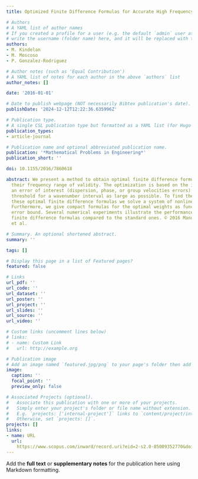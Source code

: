 ```yaml
---
title: Optimized Finite Difference Formulas for Accurate High Frequency Components

# Authors
# A YAML list of author names
# If you created a profile for a user (e.g. the default `admin` user at `content/authors/admin/`), 
# write the username (folder name) here, and it will be replaced with their full name and linked to their profile.
authors:
- M. Kindelan
- M. Moscoso
- P. Gonzalez-Rodriguez

# Author notes (such as 'Equal Contribution')
# A YAML list of notes for each author in the above `authors` list
author_notes: []

date: '2016-01-01'

# Date to publish webpage (NOT necessarily Bibtex publication's date).
publishDate: '2024-12-12T12:22:36.635996Z'

# Publication type.
# A single CSL publication type but formatted as a YAML list (for Hugo requirements).
publication_types:
- article-journal

# Publication name and optional abbreviated publication name.
publication: '*Mathematical Problems in Engineering*'
publication_short: ''

doi: 10.1155/2016/7860618

abstract: We present a method to obtain optimal finite difference formulas which maximize
  their frequency range of validity. The optimization is based on the idea of keeping
  an error of interest (dispersion, phase, or group velocities errors) below a given
  threshold for a wavenumber interval as large as possible. To find the weights of
  these optimal finite difference formulas we solve a system of nonlinear equations.
  Furthermore, we give compact formulas for the optimal weights as function of the
  error bound. Several numerical experiments illustrate the performance of the obtained
  finite difference formulas compared to the standard ones. © 2016 Manuel Kindelan
  et al.

# Summary. An optional shortened abstract.
summary: ''

tags: []

# Display this page in a list of Featured pages?
featured: false

# Links
url_pdf: ''
url_code: ''
url_dataset: ''
url_poster: ''
url_project: ''
url_slides: ''
url_source: ''
url_video: ''

# Custom links (uncomment lines below)
# links:
# - name: Custom Link
#   url: http://example.org

# Publication image
# Add an image named `featured.jpg/png` to your page's folder then add a caption below.
image:
  caption: ''
  focal_point: ''
  preview_only: false

# Associated Projects (optional).
#   Associate this publication with one or more of your projects.
#   Simply enter your project's folder or file name without extension.
#   E.g. `projects: ['internal-project']` links to `content/project/internal-project/index.md`.
#   Otherwise, set `projects: []`.
projects: []
links:
- name: URL
  url: 
    https://www.scopus.com/inward/record.uri?eid=2-s2.0-85009352770&doi=10.1155%2f2016%2f7860618&partnerID=40&md5=94e23a664c6ddfbe825eae8c062c5394
---
```


Add the **full text** or **supplementary notes** for the publication here using Markdown formatting.
